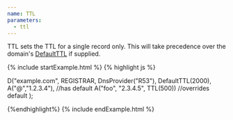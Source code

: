 ```yaml
---
name: TTL
parameters:
  - ttl
---
```


TTL sets the TTL for a single record only. This will take precedence
over the domain's [DefaultTTL](#DefaultTTL) if supplied.

{% include startExample.html %}
{% highlight js %}

D("example.com", REGISTRAR, DnsProvider("R53"),
  DefaultTTL(2000),
  A("@","1.2.3.4"), //has default
  A("foo", "2.3.4.5", TTL(500)) //overrides default
);

{%endhighlight%}
{% include endExample.html %}